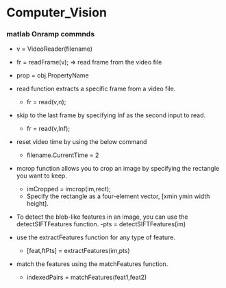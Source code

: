 # Computer_Vision

### matlab Onramp commnds
- v = VideoReader(filename)
- fr = readFrame(v); => read frame from the video file
- prop = obj.PropertyName
- read function extracts a specific frame from a video file.
  - fr = read(v,n);
- skip to the last frame by specifying Inf as the second input to read.
  - fr = read(v,Inf);
 - reset video time by using the below command
   - filename.CurrentTime = 2

- mcrop function allows you to crop an image by specifying the rectangle you want to keep.
  - imCropped = imcrop(im,rect);
  - Specify the rectangle as a four-element vector, [xmin ymin width height].
- To detect the blob-like features in an image, you can use the detectSIFTFeatures function.
  -pts = detectSIFTFeatures(im)
- use the extractFeatures function for any type of feature.
  - [feat,ftPts] = extractFeatures(im,pts)

- match the features using the matchFeatures function.
  - indexedPairs = matchFeatures(feat1,feat2)
 








